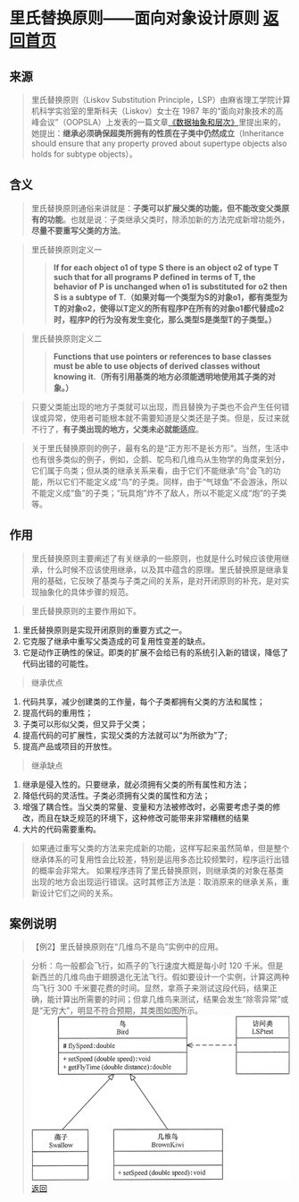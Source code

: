 # 里氏替换原则——面向对象设计原则	[返回首页](../../README.md)


## 来源
>里氏替换原则（Liskov Substitution Principle，LSP）由麻省理工学院计算机科学实验室的里斯科夫（Liskov）女士在 1987 年的“面向对象技术的高峰会议”（OOPSLA）上发表的一篇文章[《数据抽象和层次》](document/DataAbstractionAndHierarchy.pdf)里提出来的，她提出：**继承必须确保超类所拥有的性质在子类中仍然成立**（Inheritance should ensure that any property proved about supertype objects also holds for subtype objects）。

## 含义
>里氏替换原则通俗来讲就是：**子类可以扩展父类的功能，但不能改变父类原有的功能**。也就是说：子类继承父类时，除添加新的方法完成新增功能外，**尽量不要重写父类的方法**。

>里氏替换原则定义一
>>**If for each object o1 of type S there is an object o2 of type T such that for all programs P defined in terms of T, the behavior of P is unchanged when o1 is substituted for o2 then S is a subtype of T.（如果对每一个类型为S的对象o1，都有类型为T的对象o2，使得以T定义的所有程序P在所有的对象o1都代替成o2时，程序P的行为没有发生变化，那么类型S是类型T的子类型。）**

>里氏替换原则定义二
>>**Functions that use pointers or references to base classes must be able to use objects of derived classes without knowing it.（所有引用基类的地方必须能透明地使用其子类的对象。）**

>只要父类能出现的地方子类就可以出现，而且替换为子类也不会产生任何错误或异常，使用者可能根本就不需要知道是父类还是子类。但是，反过来就不行了，**有子类出现的地方，父类未必就能适应**。

>关于里氏替换原则的例子，最有名的是“正方形不是长方形”。当然，生活中也有很多类似的例子，例如，企鹅、鸵鸟和几维鸟从生物学的角度来划分，它们属于鸟类；但从类的继承关系来看，由于它们不能继承“鸟”会飞的功能，所以它们不能定义成“鸟”的子类。同样，由于“气球鱼”不会游泳，所以不能定义成“鱼”的子类；“玩具炮”炸不了敌人，所以不能定义成“炮”的子类等。

## 作用
> 里氏替换原则主要阐述了有关继承的一些原则，也就是什么时候应该使用继承，什么时候不应该使用继承，以及其中蕴含的原理。里氏替换原是继承复用的基础，它反映了基类与子类之间的关系，是对开闭原则的补充，是对实现抽象化的具体步骤的规范。

> 里氏替换原则的主要作用如下。
1. 里氏替换原则是实现开闭原则的重要方式之一。
2. 它克服了继承中重写父类造成的可复用性变差的缺点。
3. 它是动作正确性的保证。即类的扩展不会给已有的系统引入新的错误，降低了代码出错的可能性。

> 继承优点
1. 代码共享，减少创建类的工作量，每个子类都拥有父类的方法和属性；
2. 提高代码的重用性；
3. 子类可以形似父类，但又异于父类；
4. 提高代码的可扩展性，实现父类的方法就可以“为所欲为”了;
5. 提高产品或项目的开放性。

> 继承缺点
1. 继承是侵入性的。只要继承，就必须拥有父类的所有属性和方法；
2. 降低代码的灵活性。子类必须拥有父类的属性和方法；
3. 增强了耦合性。当父类的常量、变量和方法被修改时，必需要考虑子类的修改，而且在缺乏规范的环境下，这种修改可能带来非常糟糕的结果
4. 大片的代码需要重构。

>如果通过重写父类的方法来完成新的功能，这样写起来虽然简单，但是整个继承体系的可复用性会比较差，特别是运用多态比较频繁时，程序运行出错的概率会非常大。
如果程序违背了里氏替换原则，则继承类的对象在基类出现的地方会出现运行错误。这时其修正方法是：取消原来的继承关系，重新设计它们之间的关系。

## 案例说明
>【例2】里氏替换原则在“几维鸟不是鸟”实例中的应用。

>分析：鸟一般都会飞行，如燕子的飞行速度大概是每小时 120 千米。但是新西兰的几维鸟由于翅膀退化无法飞行。假如要设计一个实例，计算这两种鸟飞行 300 千米要花费的时间。显然，拿燕子来测试这段代码，结果正确，能计算出所需要的时间；但拿几维鸟来测试，结果会发生“除零异常”或是“无穷大”，明显不符合预期，其类图如图所示。
![类图](img/2.gif) </br  >
[返回](../../README.md)